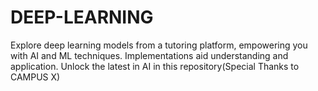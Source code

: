 # DEEP-LEARNING
 Explore deep learning models from a tutoring platform, empowering you with AI and ML techniques. Implementations aid understanding and application. Unlock the latest in AI in this repository(Special Thanks to CAMPUS X)
